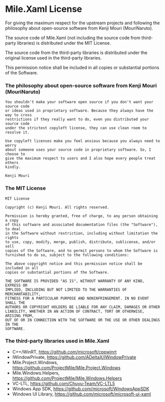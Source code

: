 # Mile.Xaml License

For giving the maximum respect for the upstream projects and following the
philosophy about open-source software from Kenji Mouri (MouriNaruto).

The source code of Mile.Xaml (not including the source code from third-party
libraries) is distributed under the MIT License.

The source code from the third-party libraries is distributed under the original
license used in the third-party libraries.

This permission notice shall be included in all copies or substantial portions
of the Software.

### The philosophy about open-source software from Kenji Mouri (MouriNaruto)

```
You shouldn't make your software open source if you don't want your source code
or ideas used in proprietary software. Because they always have the way to cross
restrictions if they really want to do, even you distributed your source code
under the strictest copyleft license, they can use clean room to resolve it.

Use copyleft licenses make you feel anxious because you always need to worry
about someone uses your source code in proprietary software. So, I choose to
give the maximum respect to users and I also hope every people treat others
kindly.

Kenji Mouri
```

### The MIT License

```
MIT License

Copyright (c) Kenji Mouri. All rights reserved.

Permission is hereby granted, free of charge, to any person obtaining a copy
of this software and associated documentation files (the "Software"), to deal
in the Software without restriction, including without limitation the rights
to use, copy, modify, merge, publish, distribute, sublicense, and/or sell
copies of the Software, and to permit persons to whom the Software is
furnished to do so, subject to the following conditions:

The above copyright notice and this permission notice shall be included in all
copies or substantial portions of the Software.

THE SOFTWARE IS PROVIDED "AS IS", WITHOUT WARRANTY OF ANY KIND, EXPRESS OR
IMPLIED, INCLUDING BUT NOT LIMITED TO THE WARRANTIES OF MERCHANTABILITY,
FITNESS FOR A PARTICULAR PURPOSE AND NONINFRINGEMENT. IN NO EVENT SHALL THE
AUTHORS OR COPYRIGHT HOLDERS BE LIABLE FOR ANY CLAIM, DAMAGES OR OTHER
LIABILITY, WHETHER IN AN ACTION OF CONTRACT, TORT OR OTHERWISE, ARISING FROM,
OUT OF OR IN CONNECTION WITH THE SOFTWARE OR THE USE OR OTHER DEALINGS IN THE
SOFTWARE.
```

### The third-party libraries used in Mile.Xaml

- C++/WinRT, https://github.com/microsoft/cppwinrt
- IWindowPrivate, https://github.com/ADeltaX/IWindowPrivate
- Mile.Project.Windows, https://github.com/ProjectMile/Mile.Project.Windows
- Mile.Windows.Helpers, https://github.com/ProjectMile/Mile.Windows.Helpers
- VC-LTL, https://github.com/Chuyu-Team/VC-LTL5
- Windows App SDK, https://github.com/microsoft/WindowsAppSDK
- Windows UI Library, https://github.com/microsoft/microsoft-ui-xaml
